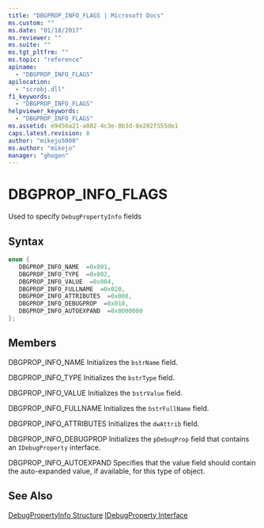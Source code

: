 ```yaml
---
title: "DBGPROP_INFO_FLAGS | Microsoft Docs"
ms.custom: ""
ms.date: "01/18/2017"
ms.reviewer: ""
ms.suite: ""
ms.tgt_pltfrm: ""
ms.topic: "reference"
apiname:
  - "DBGPROP_INFO_FLAGS"
apilocation:
  - "scrobj.dll"
f1_keywords:
  - "DBGPROP_INFO_FLAGS"
helpviewer_keywords:
  - "DBGPROP_INFO_FLAGS"
ms.assetid: e9450a21-a802-4c3e-8b3d-8e202f555de1
caps.latest.revision: 8
author: "mikejo5000"
ms.author: "mikejo"
manager: "ghogen"
---
```

# DBGPROP_INFO_FLAGS
Used to specify `DebugPropertyInfo` fields

## Syntax

```cpp
enum {
   DBGPROP_INFO_NAME  =0x001,
   DBGPROP_INFO_TYPE  =0x002,
   DBGPROP_INFO_VALUE  =0x004,
   DBGPROP_INFO_FULLNAME  =0x020,
   DBGPROP_INFO_ATTRIBUTES  =0x008,
   DBGPROP_INFO_DEBUGPROP  =0x010,
   DBGPROP_INFO_AUTOEXPAND  =0x8000000
};
```

## Members
 DBGPROP_INFO_NAME
 Initializes the `bstrName` field.

 DBGPROP_INFO_TYPE
 Initializes the `bstrType` field.

 DBGPROP_INFO_VALUE
 Initializes the `bstrValue` field.

 DBGPROP_INFO_FULLNAME
 Initializes the `bstrFullName` field.

 DBGPROP_INFO_ATTRIBUTES
 Initializes the `dwAttrib` field.

 DBGPROP_INFO_DEBUGPROP
 Initializes the `pDebugProp` field that contains an `IDebugProperty` interface.

 DBGPROP_INFO_AUTOEXPAND
 Specifies that the value field should contain the auto-expanded value, if available, for this type of object.

## See Also
 [DebugPropertyInfo Structure](../../winscript/reference/debugpropertyinfo-structure.md)
 [IDebugProperty Interface](../../winscript/reference/idebugproperty-interface.md)